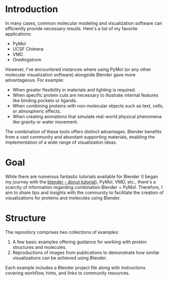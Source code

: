 # Introduction

In many cases, common molecular modeling and visualization software can efficiently provide necessary results. Here's a list of my favorite applications:

- PyMol
- UCSF Chimera
- VMD
- OneAngstrom

However, I've encountered instances where using PyMol (or any other molecular visualization software) alongside Blender gave more advantageous. For example:

- When greater flexibility in materials and lighting is required.
- When specific protein cuts are necessary to illustrate internal features like binding pockets or ligands.
- When combining proteins with non-molecular objects such as text, cells, or atmospheric effects.
- When creating animations that simulate real-world physical phenomena like gravity or water movement.

The combination of these tools offers distinct advantages. Blender benefits from a vast community and abundant supporting materials, enabling the implementation of a wide range of visualization ideas.

# Goal

While there are numerous fantastic tutorials available for Blender (I began my journey with the [blender - donut tutorial](https://youtu.be/B0J27sf9N1Y?feature=shared)), PyMol, VMD, etc., there's a scarcity of information regarding combination Blender + PyMol. Therefore, I aim to share tips and insights with the community to facilitate the creation of visualizations for proteins and molecules using Blender.

# Structure

The repository comprises two collections of examples:

1. A few basic examples offering guidance for working with protein structures and molecules.
2. Reproductions of images from publications to demonstrate how similar visualizations can be achieved using Blender.

Each example includes a Blender project file along with instructions covering workflow, hints, and links to community resources.
